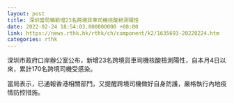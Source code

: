 ```yaml
---
layout: post
title: 深圳當局稱新增23名跨境貨車司機核酸檢測陽性
date: 2022-02-24 18:54:03.000000000 +08:00
link: https://news.rthk.hk/rthk/ch/component/k2/1635693-20220224.htm
categories: rthk
---
```


深圳市政府口岸辦公室公布，新增23名跨境貨車司機核酸檢測陽性，自本月4日以來，累計170名跨境司機受感染。

當局表示，已通報香港相關部門，又提醒跨境司機做好自身防護，嚴格執行內地疫情防控措施。
